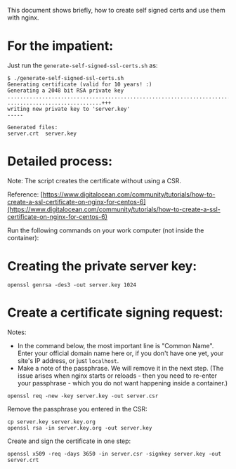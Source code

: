 This document shows briefly, how to create self signed certs and use them with nginx.

# For the impatient:
Just run the `generate-self-signed-ssl-certs.sh` as:
```
$ ./generate-self-signed-ssl-certs.sh 
Generating certificate (valid for 10 years! :)
Generating a 2048 bit RSA private key
..........................................................................................+++
..............................+++
writing new private key to 'server.key'
-----

Generated files:
server.crt  server.key
```

# Detailed process:
Note: The script creates the certificate without using a CSR.

Reference: [https://www.digitalocean.com/community/tutorials/how-to-create-a-ssl-certificate-on-nginx-for-centos-6](https://www.digitalocean.com/community/tutorials/how-to-create-a-ssl-certificate-on-nginx-for-centos-6)

Run the following commands on your work computer (not inside the container):

# Creating the private server key:
```
openssl genrsa -des3 -out server.key 1024
```

# Create a certificate signing request:

Notes: 
* In the command below, the most important line is "Common Name". Enter your official domain name here or, if you don't have one yet, your site's IP address, or just `localhost`.
* Make a note of the passphrase. We will remove it in the next step. (The issue arises when nginx starts or reloads - then you need to re-enter your passphrase - which you do not want happening inside a container.)

```
openssl req -new -key server.key -out server.csr
```

Remove the passphrase you entered in the CSR:
```
cp server.key server.key.org
openssl rsa -in server.key.org -out server.key
```

Create and sign the certificate in one step:
```
openssl x509 -req -days 3650 -in server.csr -signkey server.key -out server.crt
```



